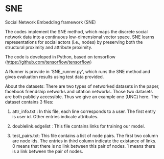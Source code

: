 # SNE
Social Network Embedding framework (SNE)

The codes implement the SNE method, which maps the discrete social network data into a continuous low-dimensional vector space. SNE learns representations for social actors (i.e., nodes) by preserving both the structural proximity and attribute proximity. 

The code is developed in Python, based on tensorflow (https://github.com/tensorflow/tensorflow)

A Runner is provide in 'SNE_runner.py', which runs the SNE method and gives evaluation results using test data provided.

About the datasets: There are two types of networked datasets in the paper, facebook friendship networks and citation networks. Those two datasets are both publicly accessible. Thus we give an example one (UNC) here. The dataset contains 3 files:

1. attr_info.txt : In this file, each line corresponds to a user. The first entry is user id. Other entries indicate attributes.


2. doublelink.edgelist : This file contains links for training our model.

3. test_pairs.txt: This file contains a list of node pairs. The first two column are node ids. The entries in third column indicate the existance of links. 0 means that there is no link between this pair of nodes. 1 means there is a link between the pair of nodes.
